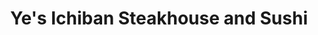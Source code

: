 ---
layout: place
title: "Ye's Ichiban Steakhouse and Sushi"
permalink: /texas/houston/ye-s-ichiban-steakhouse-and-sushi.html
stateAbbr: TX
stateName: Texas
cityName: Houston
seo:
  name: "Ye's Ichiban Steakhouse and Sushi"
  type: Restaurant
  links: https://yesichibanjapanese.com/
description: "Ye's Ichiban Steakhouse and Sushi serves delicious sushi in Houston, Texas. Try fresh Japanese dishes for a great dining experience. "
place_id: ChIJsa3Djy7RQIYR9SpOmWcHV8o
photos:
  - name: >-
      places/ChIJsa3Djy7RQIYR9SpOmWcHV8o/photos/AeeoHcJjPenzbrgWhgCEQuVAiDQhgt5y3OuBtx-Wol_zHLb_5h357FpKSbZGcSvZe4h_NjPRQjiFlWpytOatS67Tc4bBk4rCwEmi86BGqjCrt4YnOubGs9j9jt3z0jEjzGq8pSGEFbvLBWHcckKR91fUBHgNgYjAaZ_fZKkVexCuapTbuaB_hR0aMGhVKu50V9lkSPtl6tRZ-ynvMOJB168sTE2VYYzET7E1k5K6dcRfW_42-RWOKhe6Qiix6qSnLl9x8tqJh_fo4vpuCfyc7sSEkajaswihHhUmqCvC0SS5c-KQeQ
    widthPx: 4032
    heightPx: 1908
    authorAttributions:
      - displayName: Ye's Ichiban Steakhouse and Sushi
        uri: https://maps.google.com/maps/contrib/116056126957449385687
        photoUri: >-
          https://lh3.googleusercontent.com/a/ACg8ocIr9V1EcvlHTohIvnE6MdRQozEavwK5NX1RyHCkl7FMNu5WTw=s100-p-k-no-mo
    flagContentUri: >-
      https://www.google.com/local/imagery/report/?cb_client=maps_api_places.places_api&image_key=!1e10!2sAF1QipMfZeAVQrSparHO4y7aDGAz9BNa8A6qbAhu_qQj&hl=en-US
    googleMapsUri: >-
      https://www.google.com/maps/place//data=!3m4!1e2!3m2!1sAF1QipMfZeAVQrSparHO4y7aDGAz9BNa8A6qbAhu_qQj!2e10!4m2!3m1!1s0x8640d12e8fc3adb1:0xca570767994e2af5
  - name: >-
      places/ChIJsa3Djy7RQIYR9SpOmWcHV8o/photos/AeeoHcJ2zRlq2MPW5fkrGaHp1Avuno7XIeB0g0ruUx1ogsb8yib3feS7rDA_B7_qYaiAcE0C9LHsO4iNxl_XYWUMPwK5D0m1Fgrdf4ow3_W18SNSE9xsMvZjKq8x28-UeReufZRnnd0ih4BwZC2xl2QhsS5iEYL0FQnMmcnwpx1UlCk42fSDrl1jXNYS9I4HlYyc-J5jtdKu9jmEZOUTMKerCJqcG0zetJqE9gPZXLhAGqzv3QJ0FvZiaaeD48uTL4oVnUnfoqLWrla9NSy7klU0thiLrJqN9Bdj8E29XxUskZ8eEw
    widthPx: 4032
    heightPx: 2268
    authorAttributions:
      - displayName: Ye's Ichiban Steakhouse and Sushi
        uri: https://maps.google.com/maps/contrib/116056126957449385687
        photoUri: >-
          https://lh3.googleusercontent.com/a/ACg8ocIr9V1EcvlHTohIvnE6MdRQozEavwK5NX1RyHCkl7FMNu5WTw=s100-p-k-no-mo
    flagContentUri: >-
      https://www.google.com/local/imagery/report/?cb_client=maps_api_places.places_api&image_key=!1e10!2sAF1QipOThnLbjoz7SfbWt30gTonR9vHkRABEx90IbxMB&hl=en-US
    googleMapsUri: >-
      https://www.google.com/maps/place//data=!3m4!1e2!3m2!1sAF1QipOThnLbjoz7SfbWt30gTonR9vHkRABEx90IbxMB!2e10!4m2!3m1!1s0x8640d12e8fc3adb1:0xca570767994e2af5
  - name: >-
      places/ChIJsa3Djy7RQIYR9SpOmWcHV8o/photos/AeeoHcJW1kLsDUCBOdemzSjx0C4EQ4cSWDfTUloX7bzTWS3q64kUn2ECwOpBw5bK9Jj7coAY8F_aV1CRHXOafAQnHP6Hy6Az0x90-pDriv4CgKQUY8EuMDNCNuUl-VW4IxincR52zzTsqSgQwVyv5Ll-HkdQ2ZLJctVoBBWB-taXP5QbfWTtt2tEBkeaLS304JIXraEvgNpXPw_O9Uqve2NPFnTybSkleVdeMh1JjLVLuTuM8SONlEch1gfkcoBgLrL5wKu7DBVMy1M7vyfw8JYqQubX4F7KWjz7R9K_eLCJqi45Hw
    widthPx: 1366
    heightPx: 768
    authorAttributions:
      - displayName: Ye's Ichiban Steakhouse and Sushi
        uri: https://maps.google.com/maps/contrib/116056126957449385687
        photoUri: >-
          https://lh3.googleusercontent.com/a/ACg8ocIr9V1EcvlHTohIvnE6MdRQozEavwK5NX1RyHCkl7FMNu5WTw=s100-p-k-no-mo
    flagContentUri: >-
      https://www.google.com/local/imagery/report/?cb_client=maps_api_places.places_api&image_key=!1e10!2sAF1QipNwxYwyLJ-o3a5LFxgV0_nnOOBtCwCb1yNs4puj&hl=en-US
    googleMapsUri: >-
      https://www.google.com/maps/place//data=!3m4!1e2!3m2!1sAF1QipNwxYwyLJ-o3a5LFxgV0_nnOOBtCwCb1yNs4puj!2e10!4m2!3m1!1s0x8640d12e8fc3adb1:0xca570767994e2af5
  - name: >-
      places/ChIJsa3Djy7RQIYR9SpOmWcHV8o/photos/AeeoHcKJMIeP-1qkDYtrVhjSDuSKiaHih7INzyN6NFxIrqaPef1OXT6-IGnQfkwMHd5O56hFMiG6r-Kp8d4Shlxo20T4kuAWTPSg6J6slyAENMkySaIJirlU9X2MA188xpg4zSlK4rf7wVP7JLX_1nfdAdxy_-6jZaiHziImsBdezTg-B1SKB17T6tvkSORy0rVRG5ZuJa5SDX6S1QtaB_KsSzGrOCsY0Tc0vgPn5BLceEJ_YCMa3W-KhICU5dL5co8diwKOsWtPFV2ZYxnpzzRW_haK6SE0umuZkPvDEMt7ZXsbKQ
    widthPx: 4800
    heightPx: 3001
    authorAttributions:
      - displayName: Ye's Ichiban Steakhouse and Sushi
        uri: https://maps.google.com/maps/contrib/116056126957449385687
        photoUri: >-
          https://lh3.googleusercontent.com/a/ACg8ocIr9V1EcvlHTohIvnE6MdRQozEavwK5NX1RyHCkl7FMNu5WTw=s100-p-k-no-mo
    flagContentUri: >-
      https://www.google.com/local/imagery/report/?cb_client=maps_api_places.places_api&image_key=!1e10!2sAF1QipNonn2iDGMCZlvx_RH3W85E055tTnFfF-6s_IDq&hl=en-US
    googleMapsUri: >-
      https://www.google.com/maps/place//data=!3m4!1e2!3m2!1sAF1QipNonn2iDGMCZlvx_RH3W85E055tTnFfF-6s_IDq!2e10!4m2!3m1!1s0x8640d12e8fc3adb1:0xca570767994e2af5
  - name: >-
      places/ChIJsa3Djy7RQIYR9SpOmWcHV8o/photos/AeeoHcLghlgZSZWeUN4Z2qNMVr6nHZns9Oz6gSttVdtJwgd5FW79lsoaKAcy9sJcbr7Aw6KQFnydfE6AOYY0iQswVfD4texHVDs0J5TkMaT8K2A1djbnTuoBtowNKT7vw48e9MRyOgJjCbeb3LBpmGPrFjxJ9xexXttwlgcRqv-0XZXM94cP5XOiShFQcVjMp3cPUtGHZqBpbwaXsy8wcw5fCCGX0pSGc2dGvbI2ch8eUSPk5fby-q5cznJRN-Pe-f3HDbu6LfOqKU-c5Vj2YpDTWdWsMoIhrBjI7CaR-dYvM-fllg
    widthPx: 4032
    heightPx: 2268
    authorAttributions:
      - displayName: Ye's Ichiban Steakhouse and Sushi
        uri: https://maps.google.com/maps/contrib/116056126957449385687
        photoUri: >-
          https://lh3.googleusercontent.com/a/ACg8ocIr9V1EcvlHTohIvnE6MdRQozEavwK5NX1RyHCkl7FMNu5WTw=s100-p-k-no-mo
    flagContentUri: >-
      https://www.google.com/local/imagery/report/?cb_client=maps_api_places.places_api&image_key=!1e10!2sAF1QipOjvoSv2WbCe4_5bq__cAEzmqAWVY8WYiXh-lmp&hl=en-US
    googleMapsUri: >-
      https://www.google.com/maps/place//data=!3m4!1e2!3m2!1sAF1QipOjvoSv2WbCe4_5bq__cAEzmqAWVY8WYiXh-lmp!2e10!4m2!3m1!1s0x8640d12e8fc3adb1:0xca570767994e2af5
  - name: >-
      places/ChIJsa3Djy7RQIYR9SpOmWcHV8o/photos/AeeoHcJCZZnSN7nKJXokImzhSP9cRZ3DpYRxVvRaP0-Fkw-LFAB4oSuQ7ln8PyHsXSfSWghrxGzDth_gW2InNnF5z6VQEBhfSO9nUKzUra9TaP7YM2cvU36CcA9aGjiBGpvsZqGwj4iMGiy_U2C2CcLwkmTHmvB3QfJJgED_GwD-1fKt4W6xvqeCzM_w4zDY44W_TztF-4JShA0oUHsv2BcpV4Gi3gTmxLWD9nyNa5JnTnCb7yRdNLyWfh986wjTWjSZN40AoZ1gpvxqvV3m8jUMq-RY_sx5KqBb6vj7eyJ3NyYCPw
    widthPx: 2000
    heightPx: 1500
    authorAttributions:
      - displayName: Ye's Ichiban Steakhouse and Sushi
        uri: https://maps.google.com/maps/contrib/116056126957449385687
        photoUri: >-
          https://lh3.googleusercontent.com/a/ACg8ocIr9V1EcvlHTohIvnE6MdRQozEavwK5NX1RyHCkl7FMNu5WTw=s100-p-k-no-mo
    flagContentUri: >-
      https://www.google.com/local/imagery/report/?cb_client=maps_api_places.places_api&image_key=!1e10!2sAF1QipPEgoyXyLKAqmkZ9d3S4GcFzuquLrjgtrp-knzU&hl=en-US
    googleMapsUri: >-
      https://www.google.com/maps/place//data=!3m4!1e2!3m2!1sAF1QipPEgoyXyLKAqmkZ9d3S4GcFzuquLrjgtrp-knzU!2e10!4m2!3m1!1s0x8640d12e8fc3adb1:0xca570767994e2af5
  - name: >-
      places/ChIJsa3Djy7RQIYR9SpOmWcHV8o/photos/AeeoHcLZ-QiC6uM7_z4tFzXTqatYmiyOhOlbDv7fq76e5LRvHnv7CbGJArzz1WKMc1Z-CGkGSHY2uVopGMzsDWm-nXNbHi6TKlQcHp1ZnoDb9FzpTn6AEZQ9hgyD2Fmhqj5UOCYVAS92-331Z-JbWYTXpMEVSu-unApx6yfl3sLN93Y6_mpAJzmpMlUcawd7LVpey1b4c7-ospsjoj0qvm2vot0UaOALUrdPsA8WIkB09EcTiry9dEh9loYgyCQNfVl-Ob-2EknZwvUj1wFufVz0y6B8BeZ-1e_cjW0U1jt_ARJfzgbejksDAmObx78whoV6F9BwMbGAanl1m4H2gBxhNfUJbBA4rzJIJ64UyUiI9b5SzJFIwhKbfWkWnIHXiOQW1g9AFfNN6CIsQGYWxZPJstZhX88ja_vjJuEIWGtQlEilIw
    widthPx: 4032
    heightPx: 3024
    authorAttributions:
      - displayName: Matthew TP
        uri: https://maps.google.com/maps/contrib/107581411096233884154
        photoUri: >-
          https://lh3.googleusercontent.com/a-/ALV-UjVhAh4IvU83b6LnmJ174HavJJAxJ3hbVxROVEX_TXexDoNzHUI=s100-p-k-no-mo
    flagContentUri: >-
      https://www.google.com/local/imagery/report/?cb_client=maps_api_places.places_api&image_key=!1e10!2sCIHM0ogKEICAgIDx1-blYA&hl=en-US
    googleMapsUri: >-
      https://www.google.com/maps/place//data=!3m4!1e2!3m2!1sCIHM0ogKEICAgIDx1-blYA!2e10!4m2!3m1!1s0x8640d12e8fc3adb1:0xca570767994e2af5
  - name: >-
      places/ChIJsa3Djy7RQIYR9SpOmWcHV8o/photos/AeeoHcLMy_iwlQoMwerNa3-QRdsTx6eXtIQ_YxMWPlsPrNMGHmviDYGmeB4avXOK00HZYJuiGYn0BDEu5lhf90dFEkFwPNEeZRNzKZUg0qDHzk4ovZIwjSVKteLiNgDjf4y3UU3wTJTdK0D0jApxRNaStoEKtetah4jJ7To9aADPjQuyi5cw1FilodRSss_0sphus9vI_15acE8Q7dj3RQ2qpfqpnrjWN_2krkbby0WG5Cq3gNqMarVxiOudREWd2yBoqNC5e5TNHHZqygaXr-DIK7mTnc-xWMF8ESKgcpdZHteDLA
    widthPx: 1053
    heightPx: 1076
    authorAttributions:
      - displayName: Ye's Ichiban Steakhouse and Sushi
        uri: https://maps.google.com/maps/contrib/116056126957449385687
        photoUri: >-
          https://lh3.googleusercontent.com/a/ACg8ocIr9V1EcvlHTohIvnE6MdRQozEavwK5NX1RyHCkl7FMNu5WTw=s100-p-k-no-mo
    flagContentUri: >-
      https://www.google.com/local/imagery/report/?cb_client=maps_api_places.places_api&image_key=!1e10!2sAF1QipNg_epEINJCRcNcJSwZX39rLOwqtdm6SKXbLnfU&hl=en-US
    googleMapsUri: >-
      https://www.google.com/maps/place//data=!3m4!1e2!3m2!1sAF1QipNg_epEINJCRcNcJSwZX39rLOwqtdm6SKXbLnfU!2e10!4m2!3m1!1s0x8640d12e8fc3adb1:0xca570767994e2af5
  - name: >-
      places/ChIJsa3Djy7RQIYR9SpOmWcHV8o/photos/AeeoHcIVpvN9WeVyZq72xkF2yarncMdpZkE_Q_ml6OOm6neaqgBI9iyTEuQnqFakXC3Um0EPn1zHJPuQOt4M7SP96WOFLZOyvZheq9bHLeJZoYVte5ikXdlp3er_TrfeiDxZWatGw8J9bmS48uDESj5ULq_r5s3GQ1N8amM8rlyR6QX-tU6XVWSaPi9Fx-OmHSil57MV4zDw2gLDg8nn2gUI9l9Fhvc1i1EYYv9V6VMXdgMpBRS5A9z0HIM-annQYktxIht0JCn8iYRP973ySa0cClu06_2JRCiHSjpNH2yfp8QORg
    widthPx: 3072
    heightPx: 4080
    authorAttributions:
      - displayName: Ye's Ichiban Steakhouse and Sushi
        uri: https://maps.google.com/maps/contrib/116056126957449385687
        photoUri: >-
          https://lh3.googleusercontent.com/a/ACg8ocIr9V1EcvlHTohIvnE6MdRQozEavwK5NX1RyHCkl7FMNu5WTw=s100-p-k-no-mo
    flagContentUri: >-
      https://www.google.com/local/imagery/report/?cb_client=maps_api_places.places_api&image_key=!1e10!2sAF1QipPwgVHTC4wS6qLDdhXv11DYE49PYPqNc8IMf1sF&hl=en-US
    googleMapsUri: >-
      https://www.google.com/maps/place//data=!3m4!1e2!3m2!1sAF1QipPwgVHTC4wS6qLDdhXv11DYE49PYPqNc8IMf1sF!2e10!4m2!3m1!1s0x8640d12e8fc3adb1:0xca570767994e2af5
  - name: >-
      places/ChIJsa3Djy7RQIYR9SpOmWcHV8o/photos/AeeoHcKwfIQupEWkvppxMp6NAPQQkmmyGSF5RYP2wpCKUIn3t99QjU9DodzNi12g5lq5zPNF5k0Enk_l95pWklLHxVjU618SzztFSVD7X2xlz_lyBdaWUltYqP5s1RwX6iVk1oP2zY3c7fknbRpftr3hqMUB2xcC1aZXASxfXBFrdBTd4kUlQCmiopequanI-L7JyoWLQQsck5lwDXJpsihcziBeVcyAYC6d_BlmJcPlJNrF-bIC1vf3BCfaHt9Vac9mzC8P86Qx4ri1jiwgAWJWhx6qJbZCo7zgVqwbsbUiTgeL6g
    widthPx: 3072
    heightPx: 4080
    authorAttributions:
      - displayName: Ye's Ichiban Steakhouse and Sushi
        uri: https://maps.google.com/maps/contrib/116056126957449385687
        photoUri: >-
          https://lh3.googleusercontent.com/a/ACg8ocIr9V1EcvlHTohIvnE6MdRQozEavwK5NX1RyHCkl7FMNu5WTw=s100-p-k-no-mo
    flagContentUri: >-
      https://www.google.com/local/imagery/report/?cb_client=maps_api_places.places_api&image_key=!1e10!2sAF1QipMglAI8-U2IgtLNikDQFVsOXrm_PmXichpWSoXG&hl=en-US
    googleMapsUri: >-
      https://www.google.com/maps/place//data=!3m4!1e2!3m2!1sAF1QipMglAI8-U2IgtLNikDQFVsOXrm_PmXichpWSoXG!2e10!4m2!3m1!1s0x8640d12e8fc3adb1:0xca570767994e2af5
address: 15420 FM 529, Houston, TX 77095, USA
street: 15420 FM 529
city: Houston
state: TX
zip: '77095'
country: USA
neighborhood: Copperfield Place
latitude: '29.880290'
longitude: '-95.641039'
accessibility_options:
  wheelchairAccessibleParking: true
  wheelchairAccessibleEntrance: true
  wheelchairAccessibleRestroom: true
  wheelchairAccessibleSeating: true
business_status: OPERATIONAL
name: Ye's Ichiban Steakhouse and Sushi
google_maps_links:
  directionsUri: >-
    https://www.google.com/maps/dir//''/data=!4m7!4m6!1m1!4e2!1m2!1m1!1s0x8640d12e8fc3adb1:0xca570767994e2af5!3e0
  placeUri: https://maps.google.com/?cid=14580130460170332917
  writeAReviewUri: >-
    https://www.google.com/maps/place//data=!4m3!3m2!1s0x8640d12e8fc3adb1:0xca570767994e2af5!12e1
  reviewsUri: >-
    https://www.google.com/maps/place//data=!4m4!3m3!1s0x8640d12e8fc3adb1:0xca570767994e2af5!9m1!1b1
  photosUri: >-
    https://www.google.com/maps/place//data=!4m3!3m2!1s0x8640d12e8fc3adb1:0xca570767994e2af5!10e5
primary_type: Restaurant
opening_hours:
  regular:
    - 'Monday: 11:00 AM – 9:00 PM'
    - 'Tuesday: 11:00 AM – 9:00 PM'
    - 'Wednesday: 11:00 AM – 9:00 PM'
    - 'Thursday: 11:00 AM – 9:00 PM'
    - 'Friday: 11:00 AM – 10:00 PM'
    - 'Saturday: 11:30 AM – 10:00 PM'
    - 'Sunday: 11:30 AM – 9:00 PM'
  current:
    - 'Monday: 11:00 AM – 9:00 PM'
    - 'Tuesday: 11:00 AM – 9:00 PM'
    - 'Wednesday: 11:00 AM – 9:00 PM'
    - 'Thursday: 11:00 AM – 9:00 PM'
    - 'Friday: 11:00 AM – 10:00 PM'
    - 'Saturday: 11:30 AM – 10:00 PM'
    - 'Sunday: 11:30 AM – 9:00 PM'
secondary_opening_hours:
  regular:
    weekdayDescriptions: null
    type: null
  current:
    weekdayDescriptions: null
    type: null
phone: (281) 656-8898
price_level: PRICE_LEVEL_MODERATE
price_range: $10 &ndash; $20
rating: '4.4'
rating_count: 0
website: https://yesichibanjapanese.com/
reviews: null
parking_options: null
payment_options: null
allow_dogs: null
curbside_pickup: null
delivery: null
dine_in: null
good_for_children: null
good_for_groups: null
good_for_sports: null
live_music: null
menu_for_children: null
outdoor_seating: null
reservable: null
restroom: null
serves_beer: null
serves_breakfast: null
serves_brunch: null
serves_cocktails: null
serves_coffee: null
serves_dinner: null
serves_dessert: null
serves_lunch: null
serves_vegetarian_food: null
serves_wine: null
takeout: null
update_category: essentials
summary: null

---